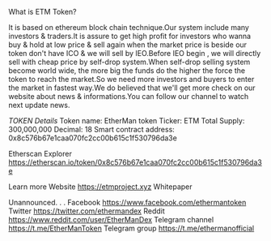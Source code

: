 What is ETM Token? 

It is based on ethereum block chain technique.Our system include many investors & traders.It is assure to get high profit for investors who wanna buy & hold at low price & sell again when the market price is beside our token don't have ICO & we will sell by IEO.Before IEO begin , we will directly sell with cheap price by self-drop system.When self-drop selling system become world wide, the more big the funds do the higher the force the token to reach the market.So we need more investors and buyers to enter the market in fastest way.We do believed that we'll get more check on our website about news & informations.You can follow our channel to watch next update news.

*TOKEN Details*
Token name: EtherMan token
Ticker: ETM
Total Supply: 300,000,000
Decimal: 18
Smart contract address:
0x8c576b67e1caa070fc2cc00b615c1f530796da3e

Etherscan Explorer
https://etherscan.io/token/0x8c576b67e1caa070fc2cc00b615c1f530796da3e

Learn more
Website
https://etmproject.xyz
Whitepaper

Unannounced. . .
Facebook
https://www.facebook.com/ethermantoken
Twitter
https://twitter.com/ethermandex
Reddit
https://www.reddit.com/user/EtherManDex
Telegram channel
https://t.me/EtherManToken
Telegram group
https://t.me/ethermanofficial

